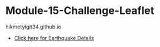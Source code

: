 # Module-15-Challenge-Leaflet


hikmetyigit34.github.io

<ul>
<li>
<a href="https://HikmetYigit34.github.io/Module-15-Challenge-Leaflet" >Click here for Earthquake Details</a>
